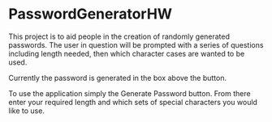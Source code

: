 # PasswordGeneratorHW

This project is to aid people in the creation of randomly generated passwords. The user in question will be prompted with a series of questions including length needed, then which character cases are wanted to be used. 

Currently the password is generated in the box above the button. 

To use the application simply the Generate Password button. From there enter your required length and which sets of special characters you would like to use. 